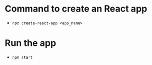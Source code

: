 # Command to create an React app

- `npx create-react-app <app_name>`

# Run the app

- `npm start`
